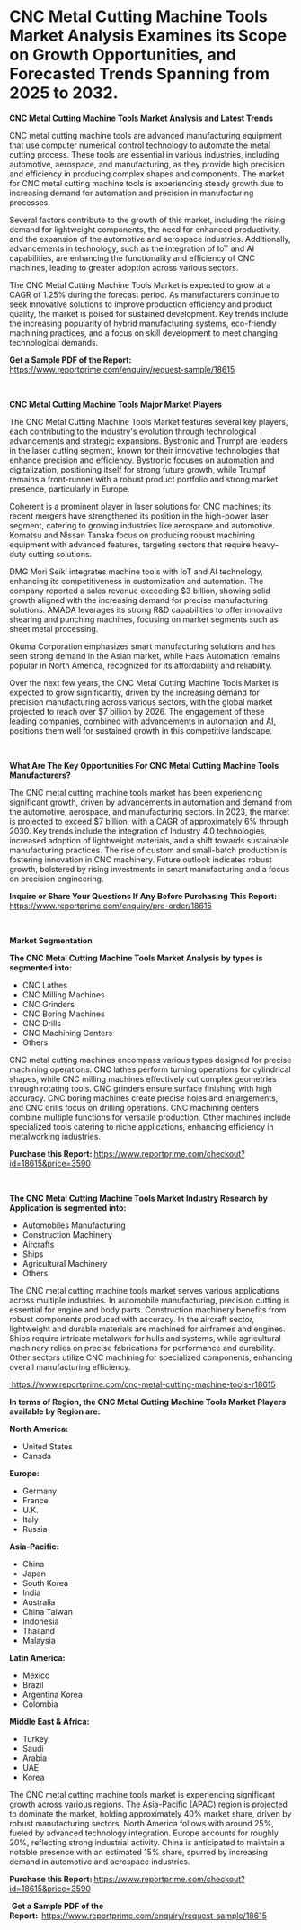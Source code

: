 <p><h1>CNC Metal Cutting Machine Tools Market Analysis Examines its Scope on Growth Opportunities, and Forecasted Trends Spanning from 2025 to 2032.</h1></p><p><strong>CNC Metal Cutting Machine Tools Market Analysis and Latest Trends</strong></p>
<p><p>CNC metal cutting machine tools are advanced manufacturing equipment that use computer numerical control technology to automate the metal cutting process. These tools are essential in various industries, including automotive, aerospace, and manufacturing, as they provide high precision and efficiency in producing complex shapes and components. The market for CNC metal cutting machine tools is experiencing steady growth due to increasing demand for automation and precision in manufacturing processes.</p><p>Several factors contribute to the growth of this market, including the rising demand for lightweight components, the need for enhanced productivity, and the expansion of the automotive and aerospace industries. Additionally, advancements in technology, such as the integration of IoT and AI capabilities, are enhancing the functionality and efficiency of CNC machines, leading to greater adoption across various sectors.</p><p>The CNC Metal Cutting Machine Tools Market is expected to grow at a CAGR of 1.25% during the forecast period. As manufacturers continue to seek innovative solutions to improve production efficiency and product quality, the market is poised for sustained development. Key trends include the increasing popularity of hybrid manufacturing systems, eco-friendly machining practices, and a focus on skill development to meet changing technological demands.</p></p>
<p><strong>Get a Sample PDF of the Report:&nbsp;</strong> <a href="https://www.reportprime.com/enquiry/request-sample/18615?utm_campaign=4465&utm_medium=2&utm_source=Github&utm_content=ia&utm_term=18052025&utm_id=cnc-metal-cutting-machine-tools">https://www.reportprime.com/enquiry/request-sample/18615</a></p>
<p>&nbsp;</p>
<p><strong>CNC Metal Cutting Machine Tools Major Market Players</strong></p>
<p><p>The CNC Metal Cutting Machine Tools Market features several key players, each contributing to the industry's evolution through technological advancements and strategic expansions. Bystronic and Trumpf are leaders in the laser cutting segment, known for their innovative technologies that enhance precision and efficiency. Bystronic focuses on automation and digitalization, positioning itself for strong future growth, while Trumpf remains a front-runner with a robust product portfolio and strong market presence, particularly in Europe.</p><p>Coherent is a prominent player in laser solutions for CNC machines; its recent mergers have strengthened its position in the high-power laser segment, catering to growing industries like aerospace and automotive. Komatsu and Nissan Tanaka focus on producing robust machining equipment with advanced features, targeting sectors that require heavy-duty cutting solutions.</p><p>DMG Mori Seiki integrates machine tools with IoT and AI technology, enhancing its competitiveness in customization and automation. The company reported a sales revenue exceeding $3 billion, showing solid growth aligned with the increasing demand for precise manufacturing solutions. AMADA leverages its strong R&D capabilities to offer innovative shearing and punching machines, focusing on market segments such as sheet metal processing.</p><p>Okuma Corporation emphasizes smart manufacturing solutions and has seen strong demand in the Asian market, while Haas Automation remains popular in North America, recognized for its affordability and reliability.</p><p>Over the next few years, the CNC Metal Cutting Machine Tools Market is expected to grow significantly, driven by the increasing demand for precision manufacturing across various sectors, with the global market projected to reach over $7 billion by 2026. The engagement of these leading companies, combined with advancements in automation and AI, positions them well for sustained growth in this competitive landscape.</p></p>
<p>&nbsp;</p>
<p><strong>What Are The Key Opportunities For CNC Metal Cutting Machine Tools Manufacturers?</strong></p>
<p><p>The CNC metal cutting machine tools market has been experiencing significant growth, driven by advancements in automation and demand from the automotive, aerospace, and manufacturing sectors. In 2023, the market is projected to exceed $7 billion, with a CAGR of approximately 6% through 2030. Key trends include the integration of Industry 4.0 technologies, increased adoption of lightweight materials, and a shift towards sustainable manufacturing practices. The rise of custom and small-batch production is fostering innovation in CNC machinery. Future outlook indicates robust growth, bolstered by rising investments in smart manufacturing and a focus on precision engineering.</p></p>
<p><strong>Inquire or Share Your Questions If Any Before Purchasing This Report:</strong> <a href="https://www.reportprime.com/enquiry/pre-order/18615?utm_campaign=4465&utm_medium=2&utm_source=Github&utm_content=ia&utm_term=18052025&utm_id=cnc-metal-cutting-machine-tools">https://www.reportprime.com/enquiry/pre-order/18615</a></p>
<p>&nbsp;</p>
<p><strong>Market Segmentation</strong></p>
<p><strong>The CNC Metal Cutting Machine Tools Market Analysis by types is segmented into:</strong></p>
<p><ul><li>CNC Lathes</li><li>CNC Milling Machines</li><li>CNC Grinders</li><li>CNC Boring Machines</li><li>CNC Drills</li><li>CNC Machining Centers</li><li>Others</li></ul></p>
<p><p>CNC metal cutting machines encompass various types designed for precise machining operations. CNC lathes perform turning operations for cylindrical shapes, while CNC milling machines effectively cut complex geometries through rotating tools. CNC grinders ensure surface finishing with high accuracy. CNC boring machines create precise holes and enlargements, and CNC drills focus on drilling operations. CNC machining centers combine multiple functions for versatile production. Other machines include specialized tools catering to niche applications, enhancing efficiency in metalworking industries.</p></p>
<p><strong>Purchase this Report:&nbsp;</strong><a href="https://www.reportprime.com/checkout?id=18615&price=3590&utm_campaign=4465&utm_medium=2&utm_source=Github&utm_content=ia&utm_term=18052025&utm_id=cnc-metal-cutting-machine-tools">https://www.reportprime.com/checkout?id=18615&price=3590</a></p>
<p>&nbsp;</p>
<p><strong>The CNC Metal Cutting Machine Tools Market Industry Research by Application is segmented into:</strong></p>
<p><ul><li>Automobiles Manufacturing</li><li>Construction Machinery</li><li>Aircrafts</li><li>Ships</li><li>Agricultural Machinery</li><li>Others</li></ul></p>
<p><p>The CNC metal cutting machine tools market serves various applications across multiple industries. In automobile manufacturing, precision cutting is essential for engine and body parts. Construction machinery benefits from robust components produced with accuracy. In the aircraft sector, lightweight and durable materials are machined for airframes and engines. Ships require intricate metalwork for hulls and systems, while agricultural machinery relies on precise fabrications for performance and durability. Other sectors utilize CNC machining for specialized components, enhancing overall manufacturing efficiency.</p></p>
<p><a href="https://www.reportprime.com/cnc-metal-cutting-machine-tools-r18615?utm_campaign=4465&utm_medium=2&utm_source=Github&utm_content=ia&utm_term=18052025&utm_id=cnc-metal-cutting-machine-tools">&nbsp;https://www.reportprime.com/cnc-metal-cutting-machine-tools-r18615</a></p>
<p><strong>In terms of Region, the CNC Metal Cutting Machine Tools Market Players available by Region are:</strong></p>
<p>
    <p> <strong> North America: </strong>
        <ul>
            <li>United States</li>
            <li>Canada</li>
        </ul>
        </p> 
    <p> <strong> Europe: </strong>
        <ul>
            <li>Germany</li>
            <li>France</li>
            <li>U.K.</li>
            <li>Italy</li>
            <li>Russia</li>
        </ul>
        </p> 
    <p> <strong> Asia-Pacific: </strong>
        <ul>
            <li>China</li>
            <li>Japan</li>
            <li>South Korea</li>
            <li>India</li>
            <li>Australia</li>
            <li>China Taiwan</li>
            <li>Indonesia</li>
            <li>Thailand</li>
            <li>Malaysia</li>
        </ul>
        </p> 
    <p> <strong> Latin America: </strong>
        <ul>
            <li>Mexico</li>
            <li>Brazil</li>
            <li>Argentina Korea</li>
            <li>Colombia</li>
        </ul>
        </p> 
    <p> <strong> Middle East & Africa: </strong>
        <ul>
            <li>Turkey</li>
            <li>Saudi</li>
            <li>Arabia</li>
            <li>UAE</li>
            <li>Korea</li>
        </ul>
    </p>
    </p>
<p><p>The CNC metal cutting machine tools market is experiencing significant growth across various regions. The Asia-Pacific (APAC) region is projected to dominate the market, holding approximately 40% market share, driven by robust manufacturing sectors. North America follows with around 25%, fueled by advanced technology integration. Europe accounts for roughly 20%, reflecting strong industrial activity. China is anticipated to maintain a notable presence with an estimated 15% share, spurred by increasing demand in automotive and aerospace industries.</p></p>
<p><strong>Purchase this Report: </strong><a href="https://www.reportprime.com/checkout?id=18615&price=3590&utm_campaign=4465&utm_medium=2&utm_source=Github&utm_content=ia&utm_term=18052025&utm_id=cnc-metal-cutting-machine-tools">https://www.reportprime.com/checkout?id=18615&price=3590</a></p>
<p>&nbsp;<strong>Get a Sample PDF of the Report:&nbsp;&nbsp;</strong><a href="https://www.reportprime.com/enquiry/request-sample/18615?utm_campaign=4465&utm_medium=2&utm_source=Github&utm_content=ia&utm_term=18052025&utm_id=cnc-metal-cutting-machine-tools">https://www.reportprime.com/enquiry/request-sample/18615</a></p>
<p><strong></strong></p>
<p><p></p><p></p><p></p></p>